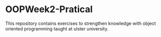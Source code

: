 # OOPWeek2-Pratical
This repository contains exercises to strengthen knowledge with object oriented programming taught at ulster university.
